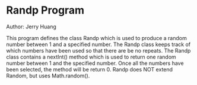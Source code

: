 # Randp Program
Author: Jerry Huang

This program defines the class Randp which is used to produce a random number between 1 and a specified number. The Randp class keeps track of which numbers have been used so that there are be no repeats. The Randp class contains a nextInt() method which is used to return one random number between 1 and the specified number. Once all the numbers have been selected, the method will be return 0. Randp does NOT extend Random, but uses Math.random().